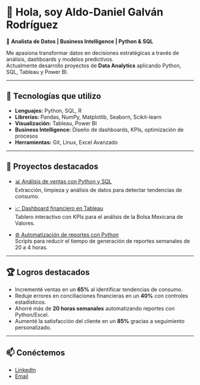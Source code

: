 # 👋 Hola, soy Aldo-Daniel Galván Rodríguez  


🎯 **Analista de Datos | Business Intelligence | Python & SQL**  

Me apasiona transformar datos en decisiones estratégicas a través de análisis, dashboards y modelos predictivos.  
Actualmente desarrollo proyectos de **Data Analytics** aplicando Python, SQL, Tableau y Power BI.  

---

## 🚀 Tecnologías que utilizo  
- **Lenguajes:** Python, SQL, R  
- **Librerías:** Pandas, NumPy, Matplotlib, Seaborn, Scikit-learn  
- **Visualización:** Tableau, Power BI  
- **Business Intelligence:** Diseño de dashboards, KPIs, optimización de procesos  
- **Herramientas:** Git, Linux, Excel Avanzado  

---

## 📌 Proyectos destacados  
- [📊 Análisis de ventas con Python y SQL](#)  
  Extracción, limpieza y análisis de datos para detectar tendencias de consumo.  

- [📈 Dashboard financiero en Tableau](#)  
  Tablero interactivo con KPIs para el análisis de la Bolsa Mexicana de Valores.  

- [⚙️ Automatización de reportes con Python](#)  
  Scripts para reducir el tiempo de generación de reportes semanales de 20 a 4 horas.  

---

## 🏆 Logros destacados  
- Incrementé ventas en un **65%** al identificar tendencias de consumo.  
- Reduje errores en conciliaciones financieras en un **40%** con controles estadísticos.  
- Ahorré más de **20 horas semanales** automatizando reportes con Python/Excel.  
- Aumenté la satisfacción del cliente en un **85%** gracias a seguimiento personalizado.  

---

## 📫 Conéctemos  
- [LinkedIn](https://www.linkedin.com/in/daniel-rodriguez-05958b278)  
- [Email](mailto:adgr13@hotmail.com)  
